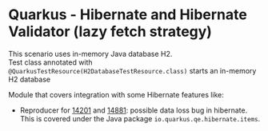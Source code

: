 # Quarkus - Hibernate and Hibernate Validator (lazy fetch strategy)
This scenario uses in-memory Java database H2.  
Test class annotated with `@QuarkusTestResource(H2DatabaseTestResource.class)` starts an in-memory H2 database

Module that covers integration with some Hibernate features like:
- Reproducer for [14201](https://github.com/quarkusio/quarkus/issues/14201) and [14881](https://github.com/quarkusio/quarkus/issues/14881): possible data loss bug in hibernate. This is covered under the Java package `io.quarkus.qe.hibernate.items`.